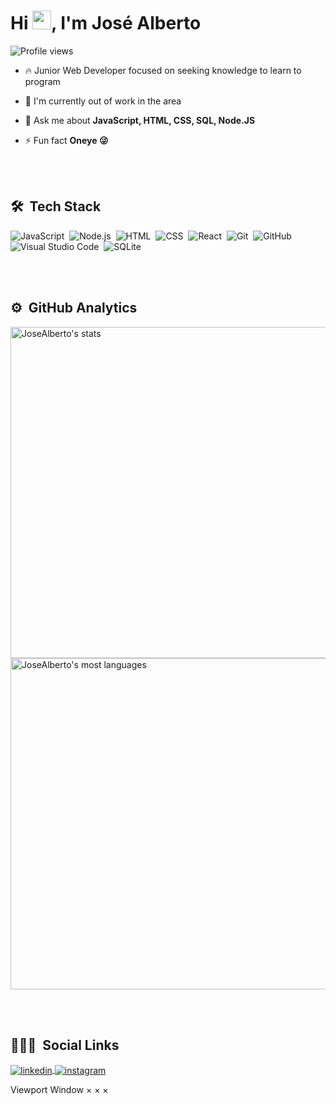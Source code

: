 
<!-- <img align="right" height="590em" src="https://raw.githubusercontent.com/gist/maykbrito/618ef18e3bbb7cdfd200f3a4fc1aabc6/raw/201d47c76006c99fe0dc55ea92e76bdca5537f08/githubcard.svg"/> -->
<h1 align="left">Hi <img src="https://raw.githubusercontent.com/kaueMarques/kaueMarques/master/hi.gif" width="30px">, I'm José Alberto</h1>
<p align="left"> <img src="https://komarev.com/ghpvc/?username=JoseAlbertoRodrigues&color=yellow" alt="Profile views" /> </p>

- 🔥  Junior Web Developer focused on seeking knowledge to learn to program

- 🔭 I'm currently out of work in the area

- 💬 Ask me about **JavaScript, HTML, CSS, SQL, Node.JS**

- ⚡ Fun fact **Oneye 😜**

<br><br>

## 🛠 &nbsp;Tech Stack

![JavaScript](https://img.shields.io/badge/-JavaScript-05122A?style=flat&logo=javascript)&nbsp;
![Node.js](https://img.shields.io/badge/-Node.js-05122A?style=flat&logo=node.js)&nbsp;
![HTML](https://img.shields.io/badge/-HTML-05122A?style=flat&logo=HTML5)&nbsp;
![CSS](https://img.shields.io/badge/-CSS-05122A?style=flat&logo=CSS3&logoColor=1572B6)&nbsp;
![React](https://img.shields.io/badge/-React-05122A?style=flat&logo=react)&nbsp;
![Git](https://img.shields.io/badge/-Git-05122A?style=flat&logo=git)&nbsp;
![GitHub](https://img.shields.io/badge/-GitHub-05122A?style=flat&logo=github)&nbsp;
![Visual Studio Code](https://img.shields.io/badge/-Visual%20Studio%20Code-05122A?style=flat&logo=visual-studio-code&logoColor=007ACC)&nbsp;
![SQLite](https://img.shields.io/badge/-SQLite-05122A?style=flat&logo=sqlite)&nbsp;

<br><br>

## ⚙️ &nbsp;GitHub Analytics

<p align="left">
<img width="530em" src="https://github-readme-stats.vercel.app/api?username=JoseAlbertoRodrigues&show_icons=true&theme=vision-friendly-dark" alt="JoseAlberto's stats"/>
<img width="530em" src="https://github-readme-stats.vercel.app/api/top-langs/?username=JoseAlbertoRodrigues&layout=compact&theme=vision-friendly-dark" alt="JoseAlberto's most languages"/>
</p>

<br><br>

## 👨🏽‍🦲 &nbsp;Social Links

<!--
<p align="left" style="background:yellow">
<a href="https://codepen.io/maykbrito" target="_blank">
  <img align="center" src="https://img.shields.io/badge/-maykbrito-05122A?style=flat&logo=codepen" alt="codepen"/>
</a>
<a href="https://twitter.com/maykbrito" target="_blank">
  <img align="center" src="https://img.shields.io/badge/-maykbrito-05122A?style=flat&logo=twitter" alt="twitter"/>  
</a>
-->
<a href="https://www.linkedin.com/in/jose-alberto-rodrigues" target="_blank">
  <img align="center" src="https://img.shields.io/badge/-JoseAlbertoRodrigues-05122A?style=flat&logo=linkedin" alt="linkedin"/>
</a>
<a href="https://instagram.com/josealbertorodri" target="_blank">
 <img align="center" src="https://img.shields.io/badge/-JoseAlbertoRodrigues-05122A?style=flat&logo=instagram" alt="instagram"/>
</a>
<!--
<a href="https://youtube.com/maykbrito" target="_blank">
 <img align="center" src="https://img.shields.io/badge/-JoseAlbertoRodrigues-05122A?style=flat&logo=youtube" alt="youtube"/>
</a>
-->
</p>

<!--
<img width="500em" src="https://github-readme-twitter-gazf.vercel.app/api?id=maykbrito&layout=wide&show_reply=off&show_retweet=off" />
-->

<!--
**JoseAlbertoRodrigues/JoseAlbertoRodrigues** is a ✨ _special_ ✨ repository because its `README.md` (this file) appears on your GitHub profile.

Here are some ideas to get you started:

- 🔭 I’m currently working at [Rocketseat](https://github.com/Rocketseat) ...
- 🌱 I’m currently learning ...
- 👨‍💻 All of my projects are available at [maykbrito.dev](https://maykbrito.dev)
- ▶️ I regularly post videos on [youtube.com/maykbrito](https://youtube.com/maykbrito)
- 👯 I’m looking to collaborate on ...
- 🤔 I’m looking for help with ...
- 💬 Ask me about ...
- 📫 How to reach me: ...
- 😄 Pronouns: ...
- ⚡ Fun fact: ...

![PostgreSQL](https://img.shields.io/badge/-PostgreSQL-05122A?style=flat&logo=postgresql)&nbsp;
![Markdown](https://img.shields.io/badge/-Markdown-05122A?style=flat&logo=markdown)&nbsp;
-->
Viewport
Window
×
×
×
